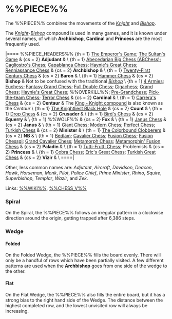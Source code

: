 # %%PIECE%%

The %%PIECE%% combines the movements
of the [*Knight*](knight.html) and [*Bishop*](bishop.html).

The [*Knight*](knight.html)-[*Bishop*](bishop.html) compound
is used in many games, and it is known under several names,
of which **Archbishop**, **Cardinal** and **Princess** are the
most frequently used.

|====
%%PIECE_HEADERS%%
  {th = 1}  [The Emperor's Game](#chess-v:large.dir/emperor.html);
            [The Sultan's Game](#chess-v:large.dir/sultan.html)
& {cs = 2}  **Adjudant**
&           \\
  {th = 1}  [Abecedarian Big Chess
                    (ABChess)](#chess-v:unequal.dir/abchess/abeced-home.html);
            [Cagliostro's Chess](#chess-v:large.dir/cagliostro.html);
            [Capablanca Chess](#chess-v:large.dir/capablanca.html);
            [Haynie's Great Chess](#chess-v:large.dir/haynieschess.html);
            [Renniassance Chess](#chess-v:large.dir/renaiss.html)
& {cs = 2}  **Archbishop**
&           \\
  {th = 1}  [Twenty-First Century
                       Chess](#chess-v:large.dir/21st-century-chess.html)
& {cs = 2}  **Baron**
&           \\
  {th = 1}  [Hammer Chess](#chess-v:diffmove.dir/hammer.html)
& {cs = 2}  **Bishop**
&           Not to be confused with the traditional [*Bishop*](bishop.html) \\
  {th = 1}  [4 Armies](large.dir/4armies.html);
            [Euchess](#chess-v:large.dir/euchess.html);
            [Fantasy Grand Chess](#chess-v:large.dir/fantasygrandchess.html);
            [Full Double Chess](#chess-v:large.dir/full-double-chess.html);
            [Gigachess](#chess-v:large.dir/gigachess.html);
            [Grand Chess](large.dir/freeling.html);
            [Haynie's Great Chess](#chess-v:large.dir/haynieschess.html);
            %%OVERKILL%%;
            [Pre-Grandchess](large.dir/pregrand.html);
            [Pick-the-team Chess](#chess-v:large.dir/contest/picktheteam.html);
            [Terror Chess](#chess-v:large.dir/terror.html)
& {cs = 2}  **Cardinal**
&           \\
  {th = 1}  [Carrera's Chess](#chess-v:historic.dir/carrera.html)
& {cs = 2}  **Centaur**
&           The [King - Knight compound](centaur.html) is
            also known as the *Centaur* \\
  {th = 1}  [The Knightliest Black Hole](#chess-v:32turn.dir/knight32.html)
& {cs = 2}  **Count**
&           \\
  {th = 1}  [Drop Chess](#chess-v:unequal.dir/dropchess.html)
& {cs = 2}  **Crusader**
&           \\
  {th = 1}  [Bird's Chess](#chess-v:large.dir/bird.html)
& {cs = 2}  **Equerry**
&           \\
  {th = 1}  %%WOLF%%
& {cs = 2}  **Fox**
&           \\
  {th = 1}  [Janus Chess](#wiki)
& {cs = 2}  **Janus**
&           \\
  {th = 1}  [Giant Chess](#chess-v:large.dir/giantchess.html);
            [Modern Chess](#chess-v:large.dir/modern.html);
            [Perfect Chess](#chess-v:diffmove.dir/perfectchess.html);
            [Turkish Chess](#chess-v:large.dir/turkishchess.html)
& {cs = 2}  **Minister**
&           \\
  {th = 1}  [The Colorbound
                 Clobberers](#chess-v:d.betza/chessvar/cda/colclob.html)
& {cs = 2}  **NB**
&           \\
  {th = 1}  [Bedlam](#chess-v:other.dir/bedlam.html);
            [Cavalier Chess](#chess-v:dpieces.dir/cavalier/index.html);
            [Fusion Chess](#chess-v:other.dir/fusion.html);
            [Fusion Chessgi](#chess-v:other.dir/fusion-chessgi.html);
            [Grand Cavalier Chess](#chess-v:large.dir/grandcavalier.html);
            [Metamorph Chess](#chess-v:other.dir/metamorph.html);
            [Metamorphin' Fusion Chess](#chess-v:other.dir/metamorph-fusion.html)
& {cs = 2}  **Paladin**
&           \\
  {th = 1}  [Tutti-Frutti Chess](#chess-v:dpieces.dir/tuttifr.html);
            Problemists
& {cs = 2}  **Princess**
&           \\
  {th = 1}  [Cobra Chess](#chess-v:large.dir/cobra.html);
            [Eric's Great Chess](large.dir/ericgr.html);
            [Turkish Great Chess](#chess-v:historic.dir/indiangr1.html)
& {cs = 2}  **Vizir**
&           \\
====|

Other, less common names are: *Adjutant*, *Aircraft*, *Davidson*, *Deacon*,
*Hawk*, *Horseman*, *Monk*, *Pilot*, *Police Chief*,
*Prime Minister*, *Rhino*, *Squire*, *Superbishop*, *Templar*, *Wazir*,
and *Zek*.

Links: [%%WIKI%%](#wiki:Princess_(chess)),
       [%%CHESS_V%%](#chess-v:piececlopedia.dir/bishop-knight.html)

### Spiral

On the Spiral, the %%PIECE%% follows an irregular pattern
in a clockwise direction around the origin, getting trapped after
6,386 steps.

### Wedge

#### Folded

On the Folded Wedge, the %%PIECE%% fills the board evenly.
There will only be a handful of rows which have been partially 
visited. A few different patterns are used when the 
**Archbishop** goes from one side of the wedge to the other.

#### Flat

On the Flat Wedge, the %%PIECE%% also fills the entire board,
but it has a strong bias to the right hand side of the Wedge.
The distance between the highest completed row, and the lowest
unvisited row will always be increasing.

